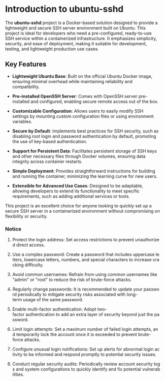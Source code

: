 # Introduction to ubuntu-sshd

The **ubuntu-sshd** project is a Docker-based solution designed to provide a lightweight and secure SSH server environment built on Ubuntu. This project is ideal for developers who need a pre-configured, ready-to-use SSH service within a containerized infrastructure. It emphasizes simplicity, security, and ease of deployment, making it suitable for development, testing, and lightweight production use cases.

## Key Features

- **Lightweight Ubuntu Base**: Built on the official Ubuntu Docker image, ensuring minimal overhead while maintaining reliability and compatibility.
  
- **Pre-installed OpenSSH Server**: Comes with OpenSSH server pre-installed and configured, enabling secure remote access out of the box.

- **Customizable Configuration**: Allows users to easily modify SSH settings by mounting custom configuration files or using environment variables.

- **Secure by Default**: Implements best practices for SSH security, such as disabling root login and password authentication by default, promoting the use of key-based authentication.

- **Support for Persistent Data**: Facilitates persistent storage of SSH keys and other necessary files through Docker volumes, ensuring data integrity across container restarts.

- **Simple Deployment**: Provides straightforward instructions for building and running the container, minimizing the learning curve for new users.

- **Extensible for Advanced Use Cases**: Designed to be adaptable, allowing developers to extend its functionality to meet specific requirements, such as adding additional services or tools.

This project is an excellent choice for anyone looking to quickly set up a secure SSH server in a containerized environment without compromising on flexibility or security.

### Notice

1.  Protect the login address: Set access restrictions to prevent unauthorized direct access.
    
2.  Use a complex password: Create a password that includes uppercase letters, lowercase letters, numbers, and special characters to increase cracking difficulty.
    
3.  Avoid common usernames: Refrain from using common usernames like "admin" or "root" to reduce the risk of brute-force attacks.
    
4.  Regularly change passwords: It is recommended to update your password periodically to mitigate security risks associated with long-term usage of the same password.
    
5.  Enable multi-factor authentication: Adopt two-factor authentication to add an extra layer of security beyond just the password.
    
6.  Limit login attempts: Set a maximum number of failed login attempts, and temporarily lock the account once it is exceeded to prevent brute-force attacks.
    
7.  Configure unusual login notifications: Set up alerts for abnormal login activity to be informed and respond promptly to potential security issues.
    
8.  Conduct regular security audits: Periodically review account security logs and system configurations to quickly identify and fix potential vulnerabilities.
        